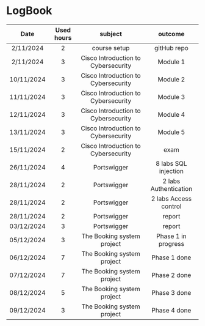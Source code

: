 # LogBook
| Date | Used hours | subject | outcome |
| :---:| :---:      |   :---: | :---: |
| 2/11/2024 | 2  | course setup    | gitHub repo | 
| 2/11/2024 | 3  | Cisco Introduction to Cybersecurity  | Module 1 |
| 10/11/2024 | 3  | Cisco Introduction to Cybersecurity  | Module 2 |
| 11/11/2024 | 3  | Cisco Introduction to Cybersecurity  | Module 3 |
| 12/11/2024 | 3  | Cisco Introduction to Cybersecurity  | Module 4 |
| 13/11/2024 | 3  | Cisco Introduction to Cybersecurity  | Module 5 |
| 15/11/2024 | 2  | Cisco Introduction to Cybersecurity  | exam |
| 26/11/2024 | 4  | Portswigger  | 8 labs SQL injection |
| 28/11/2024 | 2  | Portswigger  | 2 labs Authentication |
| 28/11/2024 | 2  | Portswigger  | 2 labs Access control |
| 28/11/2024 | 2  | Portswigger | report |
| 03/12/2024 | 3  | Portswigger | report |
| 05/12/2024 | 3  | The Booking system project | Phase 1 in progress |
| 06/12/2024 | 7  | The Booking system project | Phase 1 done |
| 07/12/2024 | 7  | The Booking system project | Phase 2 done |
| 08/12/2024 | 5  | The Booking system project | Phase 3 done |
| 09/12/2024 | 3  | The Booking system project | Phase 4 done |
